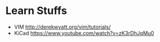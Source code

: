 # Learn Stuffs

- VIM http://derekwyatt.org/vim/tutorials/
- KiCad https://www.youtube.com/watch?v=zK3rDhJqMu0
